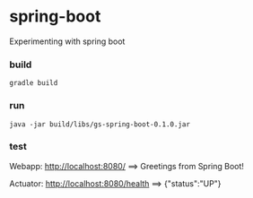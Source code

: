 # spring-boot
Experimenting with spring boot

### build
```shell
gradle build
```
### run
```shell
java -jar build/libs/gs-spring-boot-0.1.0.jar
```
### test
Webapp:
[http://localhost:8080/](http://localhost:8080/) ==> Greetings from Spring Boot!

Actuator:
[http://localhost:8080/health](http://localhost:8080/health) ==> {"status":"UP"}
